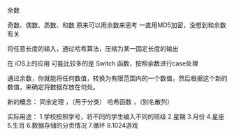 余数

奇数、偶数、质数、和数 原来可以用余数来思考
一直用MD5加密，没想到和余数有关

将任意长度的输入，通过哈希算法，压缩为某一固定长度的输出

在 iOS上的应用 可能比较多的是 Switch 函数，按照余数进行case处理

通过余数，你就能将任何数值，转换为有限范围内的一个数值，然后根据这个新的数值，来确定将数据存放在何处。


新的概念：
同余定理 ，（用于分类）
哈希函数 ，（别名散列）

实际用途：
1.学校按照学号，将不同的学生编入不同的班级
2.星期
3.月份
4.星座
5.生肖
6.数据存储的分页情况
7.循环
8.1024游戏
